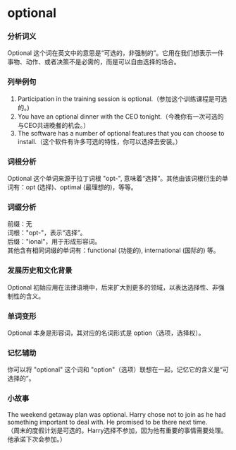 # optional

### 分析词义

  

Optional 这个词在英文中的意思是“可选的，非强制的”。它用在我们想表示一件事物、动作、或者决策不是必需的，而是可以自由选择的场合。

  

### 列举例句

  

1.  Participation in the training session is optional.（参加这个训练课程是可选的。)
2.  You have an optional dinner with the CEO tonight.（今晚你有一次可选的与CEO共进晚餐的机会。）
3.  The software has a number of optional features that you can choose to install.（这个软件有许多可选的特性，你可以选择去安装。）

  

### 词根分析

  

Optional 这个单词来源于拉丁词根 "opt-", 意味着“选择”。其他由该词根衍生的单词有：opt (选择)、optimal (最理想的)，等等。

  

### 词缀分析

  

前缀：无  
词根："opt-"，表示“选择”。  
后缀："ional"，用于形成形容词。  
其他含有相同词缀的单词有：functional (功能的), international (国际的) 等。

  

### 发展历史和文化背景

  

Optional 初始应用在法律语境中，后来扩大到更多的领域，以表达选择性、非强制性的含义。

  

### 单词变形

  

Optional 本身是形容词，其对应的名词形式是 option（选项，选择权）。

  

### 记忆辅助

  

你可以将 "optional" 这个词和 "option"（选项）联想在一起，记忆它的含义是“可选择的”。

  

### 小故事

  

The weekend getaway plan was optional. Harry chose not to join as he had something important to deal with. He promised to be there next time.  
（周末的度假计划是可选的。Harry选择不参加，因为他有重要的事情需要处理。他承诺下次会参加。）

